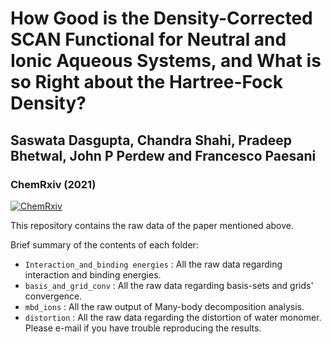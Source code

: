 # How Good is the Density-Corrected SCAN Functional for Neutral and Ionic Aqueous Systems, and What is so Right about the Hartree-Fock Density?
## Saswata Dasgupta, Chandra Shahi, Pradeep Bhetwal, John P Perdew and Francesco Paesani
### ChemRxiv (2021)
[![ChemRxiv](https://img.shields.io/badge/ChemRxiv-10.33774-red)](https://chemrxiv.org/engage/chemrxiv/article-details/62468f9358f7af2f0eae6081)

This repository contains the raw data of the paper mentioned above.

Brief summary of the contents of each folder:
* ```Interaction_and_binding energies``` : All the raw data regarding interaction and binding energies.
* ```basis_and_grid_conv``` : All the raw data regarding basis-sets and grids' convergence.
* ```mbd_ions``` : All the raw output of Many-body decomposition analysis.
* ```distortion``` : All the raw data regarding the distortion of water monomer.
Please e-mail if you have trouble reproducing the results.

